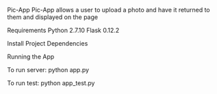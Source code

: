 Pic-App
Pic-App allows a user to upload a photo and have it returned to them and displayed on the page

Requirements
Python 2.7.10
Flask 0.12.2

Install Project Dependencies


Running the App

To run server: python app.py

To run test: python app_test.py